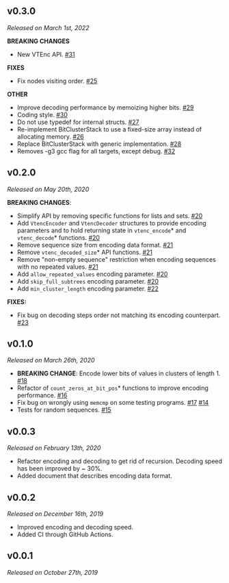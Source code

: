 v0.3.0
------
*Released on March 1st, 2022*

**BREAKING CHANGES**
* New VTEnc API. [#31](https://github.com/vteromero/VTEnc/pull/31)

**FIXES**
* Fix nodes visiting order. [#25](https://github.com/vteromero/VTEnc/pull/25)

**OTHER**
* Improve decoding performance by memoizing higher bits. [#29](https://github.com/vteromero/VTEnc/pull/29)
* Coding style. [#30](https://github.com/vteromero/VTEnc/pull/30)
* Do not use typedef for internal structs. [#27](https://github.com/vteromero/VTEnc/pull/27)
* Re-implement BitClusterStack to use a fixed-size array instead of allocating memory. [#26](https://github.com/vteromero/VTEnc/pull/26)
* Replace BitClusterStack with generic implementation. [#28](https://github.com/vteromero/VTEnc/pull/28)
* Removes -g3 gcc flag for all targets, except debug. [#32](https://github.com/vteromero/VTEnc/pull/32)

v0.2.0
------
*Released on May 20th, 2020*

**BREAKING CHANGES**:
* Simplify API by removing specific functions for lists and sets. [#20](https://github.com/vteromero/VTEnc/pull/20)
* Add `VtencEncoder` and `VtencDecoder` structures to provide encoding parameters and to hold returning state in `vtenc_encode`* and `vtenc_decode`* functions. [#20](https://github.com/vteromero/VTEnc/pull/20)
* Remove sequence size from encoding data format. [#21](https://github.com/vteromero/VTEnc/pull/21)
* Remove `vtenc_decoded_size`* API functions. [#21](https://github.com/vteromero/VTEnc/pull/21)
* Remove "non-empty sequence" restriction when encoding sequences with no repeated values. [#21](https://github.com/vteromero/VTEnc/pull/21)
* Add `allow_repeated_values` encoding parameter. [#20](https://github.com/vteromero/VTEnc/pull/20)
* Add `skip_full_subtrees` encoding parameter. [#20](https://github.com/vteromero/VTEnc/pull/20)
* Add `min_cluster_length` encoding parameter. [#22](https://github.com/vteromero/VTEnc/pull/22)

**FIXES:**
* Fix bug on decoding steps order not matching its encoding counterpart. [#23](https://github.com/vteromero/VTEnc/pull/23)

v0.1.0
------
*Released on March 26th, 2020*
* **BREAKING CHANGE**: Encode lower bits of values in clusters of length 1. [#18](https://github.com/vteromero/VTEnc/pull/18)
* Refactor of `count_zeros_at_bit_pos`* functions to improve encoding performance. [#16](https://github.com/vteromero/VTEnc/pull/16)
* Fix bug on wrongly using `memcmp` on some testing programs. [#17](https://github.com/vteromero/VTEnc/pull/17) [#14](https://github.com/vteromero/VTEnc/pull/14)
* Tests for random sequences. [#15](https://github.com/vteromero/VTEnc/pull/15)

v0.0.3
------
*Released on February 13th, 2020*
* Refactor encoding and decoding to get rid of recursion. Decoding speed has been improved by ~ 30%.
* Added document that describes encoding data format.

v0.0.2
------
*Released on December 16th, 2019*
* Improved encoding and decoding speed.
* Added CI through GitHub Actions.

v0.0.1
------
*Released on October 27th, 2019*
